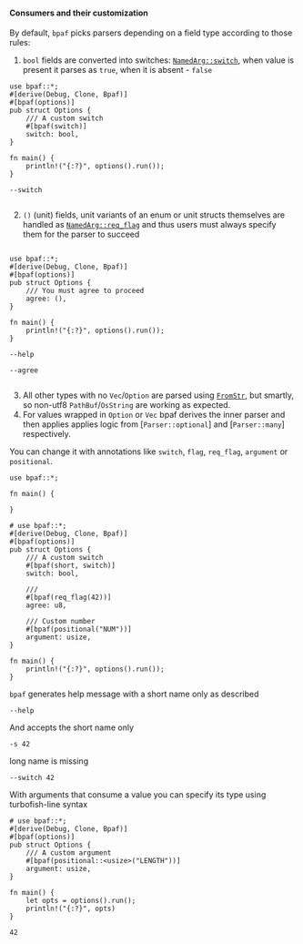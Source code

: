 #### Consumers and their customization

By default, `bpaf` picks parsers depending on a field type according to those rules:

1. `bool` fields are converted into switches: [`NamedArg::switch`](crate::parsers::NamedArg::switch), when
   value is present it parses as `true`, when it is absent - `false`

```rust,id:1
use bpaf::*;
#[derive(Debug, Clone, Bpaf)]
#[bpaf(options)]
pub struct Options {
    /// A custom switch
    #[bpaf(switch)]
    switch: bool,
}

fn main() {
    println!("{:?}", options().run());
}
```

```run,id:1
--switch
```

```run,id:1

```



2. `()` (unit) fields, unit variants of an enum or unit structs themselves are handled as
   [`NamedArg::req_flag`](crate::parsers::NamedArg::req_flag) and thus users must always specify
   them for the parser to succeed


```rust,id:2

use bpaf::*;
#[derive(Debug, Clone, Bpaf)]
#[bpaf(options)]
pub struct Options {
    /// You must agree to proceed
    agree: (),
}

fn main() {
    println!("{:?}", options().run());
}
```


```run,id:2
--help
```

```run,id:2
--agree
```

```run,id:2

```

3. All other types with no `Vec`/`Option` are parsed using [`FromStr`](std::str::FromStr), but
   smartly, so non-utf8 `PathBuf`/`OsString` are working as expected.
4. For values wrapped in `Option` or `Vec` bpaf derives the inner parser and then applies
   applies logic from [`Parser::optional`] and [`Parser::many`] respectively.

You can change it with annotations like `switch`, `flag`, `req_flag`, `argument` or `positional`.


```rust,id:13
use bpaf::*;

fn main() {

}
```

```rust,id:15
# use bpaf::*;
#[derive(Debug, Clone, Bpaf)]
#[bpaf(options)]
pub struct Options {
    /// A custom switch
    #[bpaf(short, switch)]
    switch: bool,

    ///
    #[bpaf(req_flag(42))]
    agree: u8,

    /// Custom number
    #[bpaf(positional("NUM"))]
    argument: usize,
}

fn main() {
    println!("{:?}", options().run());
}
```

`bpaf` generates help message with a short name only as described

```run,id:15
--help
```

And accepts the short name only

```run,id:15
-s 42
```

long name is missing

```run,id:15
--switch 42
```


With arguments that consume a value you can specify its type using turbofish-line syntax

```rust,id:12
# use bpaf::*;
#[derive(Debug, Clone, Bpaf)]
#[bpaf(options)]
pub struct Options {
    /// A custom argument
    #[bpaf(positional::<usize>("LENGTH"))]
    argument: usize,
}

fn main() {
    let opts = options().run();
    println!("{:?}", opts)
}
```

```run,id:12
42
```
